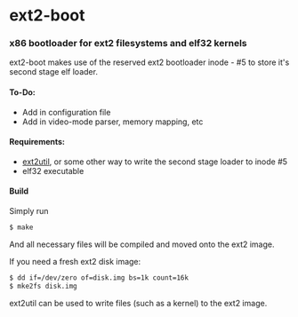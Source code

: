 # ext2-boot

### x86 bootloader for ext2 filesystems and elf32 kernels

ext2-boot makes use of the reserved ext2 bootloader inode - #5 to store it's second stage elf loader.
#### To-Do:
* Add in configuration file
* Add in video-mode parser, memory mapping, etc

#### Requirements:
* [ext2util](https://github.com/lazear/ext2util), or some other way to write the second stage loader to inode #5
* elf32 executable

#### Build
Simply run
```sh
$ make
```
And all necessary files will be compiled and moved onto the ext2 image.

If you need a fresh ext2 disk image:
```sh
$ dd if=/dev/zero of=disk.img bs=1k count=16k
$ mke2fs disk.img
```
ext2util can be used to write files (such as a kernel) to the ext2 image.



